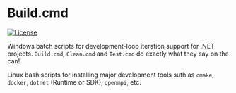 # Build.cmd

[![License](https://img.shields.io/badge/license-MIT-green.svg)](LICENSE.txt)

Windows batch scripts for development-loop iteration support for .NET projects.
`Build.cmd`, `Clean.cmd` and `Test.cmd` do exactly what they say on the can!

Linux bash scripts for installing major development tools suth as `cmake`, `docker`, `dotnet` (Runtime or SDK), `openmpi`, etc.
